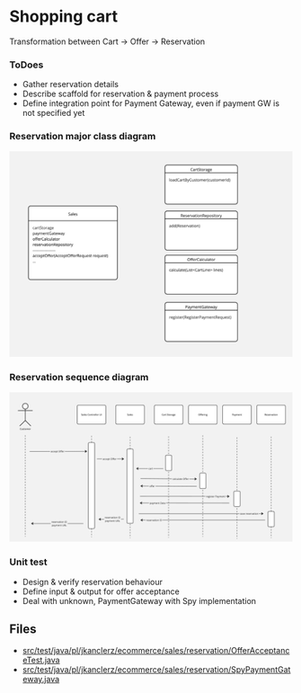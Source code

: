 # Shopping cart

Transformation between Cart -> Offer -> Reservation

### ToDoes
- Gather reservation details 
- Describe scaffold for reservation & payment process
- Define integration point for Payment Gateway, even if payment GW is not specified yet

### Reservation major class diagram
![Reservation classes](assets/10__class.jpg)

### Reservation sequence diagram
![Reservation sequence](assets/10__sequence.jpg)

### Unit test
* Design & verify reservation behaviour
* Define input & output for offer acceptance
* Deal with unknown, PaymentGateway with Spy implementation

## Files
* [src/test/java/pl/jkanclerz/ecommerce/sales/reservation/OfferAcceptanceTest.java](../src/test/java/pl/jkanclerz/ecommerce/sales/reservation/OfferAcceptanceTest.java)
* [src/test/java/pl/jkanclerz/ecommerce/sales/reservation/SpyPaymentGateway.java](../src/test/java/pl/jkanclerz/ecommerce/sales/reservation/SpyPaymentGateway.java)

